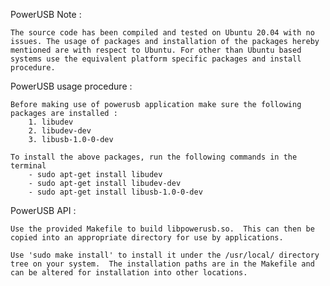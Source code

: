 PowerUSB Note :

	The source code has been compiled and tested on Ubuntu 20.04 with no issues. The usage of packages and installation of the packages hereby mentioned are with respect to Ubuntu. For other than Ubuntu based systems use the equivalent platform specific packages and install procedure.

PowerUSB usage procedure :
	
	Before making use of powerusb application make sure the following packages are installed :
		1. libudev
		2. libudev-dev
		3. libusb-1.0-0-dev

	To install the above packages, run the following commands in the terminal
		- sudo apt-get install libudev
		- sudo apt-get install libudev-dev
		- sudo apt-get install libusb-1.0-0-dev

PowerUSB API :

	Use the provided Makefile to build libpowerusb.so.  This can then be copied into an appropriate directory for use by applications.

	Use 'sudo make install' to install it under the /usr/local/ directory tree on your system.  The installation paths are in the Makefile and can be altered for installation into other locations.
